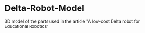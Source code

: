 # Delta-Robot-Model
3D model of the parts used in the article "A low-cost Delta robot for Educational Robotics"
